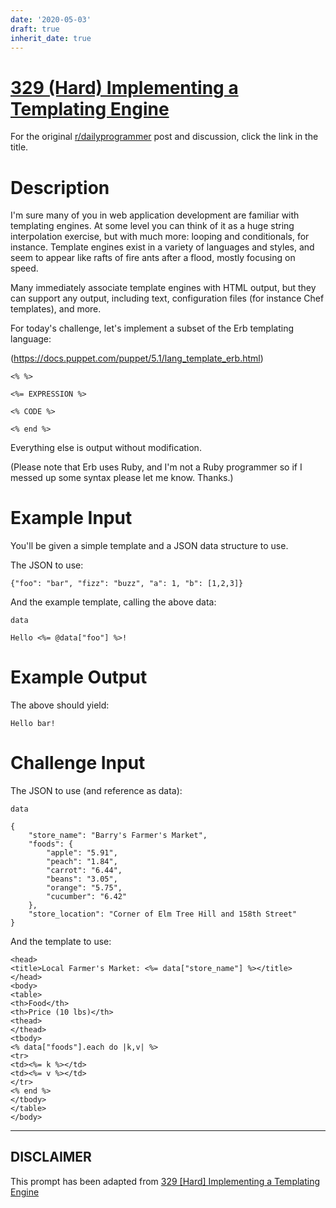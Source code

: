 ```yaml
---
date: '2020-05-03'
draft: true
inherit_date: true
---
```


# [329 (Hard) Implementing a Templating Engine](https://www.reddit.com/r/dailyprogrammer/comments/6xfdv3/20170901_challenge_329_hard_implementing_a/)

For the original [r/dailyprogrammer](https://www.reddit.com/r/dailyprogrammer/) post and discussion, click the link in the title.

# Description
I'm sure many of you in web application development are familiar with templating engines. At some level you can think of it as a huge string interpolation exercise, but with much more: looping and conditionals, for instance. Template engines exist in a variety of languages and styles, and seem to appear like rafts of fire ants after a flood, mostly focusing on speed. 

Many immediately associate template engines with HTML output, but they can support any output, including text, configuration files (for instance Chef templates), and more. 

For today's challenge, let's implement a subset of the Erb templating language:

(https://docs.puppet.com/puppet/5.1/lang_template_erb.html)

```
<% %>
```

```
<%= EXPRESSION %>
```

```
<% CODE %>
```

```
<% end %>
```
Everything else is output without modification. 

(Please note that Erb uses Ruby, and I'm not a Ruby programmer so if I messed up some syntax please let me know. Thanks.)

# Example Input
You'll be given a simple template and a JSON data structure to use. 

The JSON to use:


```
{"foo": "bar", "fizz": "buzz", "a": 1, "b": [1,2,3]}
```
And the example template, calling the above data:


```
data
```

```
Hello <%= @data["foo"] %>!
```
# Example Output
The above should yield:


```
Hello bar!
```
# Challenge Input
The JSON to use (and reference as data):


```
data
```

```
{
    "store_name": "Barry's Farmer's Market",
    "foods": {
        "apple": "5.91",
        "peach": "1.84",
        "carrot": "6.44",
        "beans": "3.05",
        "orange": "5.75",
        "cucumber": "6.42"
    },
    "store_location": "Corner of Elm Tree Hill and 158th Street"
}
```
And the template to use:


```
<head>
<title>Local Farmer's Market: <%= data["store_name"] %></title>
</head>
<body>
<table>
<th>Food</th>
<th>Price (10 lbs)</th>
<thead>
</thead>
<tbody>
<% data["foods"].each do |k,v| %>
<tr>
<td><%= k %></td>
<td><%= v %></td>
</tr>
<% end %>
</tbody>
</table>
</body>
```

----
## **DISCLAIMER**
This prompt has been adapted from [329 [Hard] Implementing a Templating Engine](https://www.reddit.com/r/dailyprogrammer/comments/6xfdv3/20170901_challenge_329_hard_implementing_a/
)
